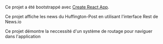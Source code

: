 Ce projet a été bootstrappé avec [Create React App](https://github.com/facebookincubator/create-react-app).

Ce projet affiche les news du Huffington-Post en utilisant l'interface Rest de News.io

Ce projet démontre la neccessité d'un système de routage pour naviguer dans l'application
